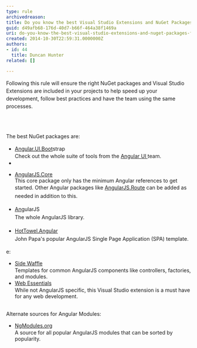 ```yaml
---
type: rule
archivedreason: 
title: Do you know the best Visual Studio Extensions and NuGet Packages for AngularJS?
guid: d49afb68-176d-40d7-b66f-464a38f1469a
uri: do-you-know-the-best-visual-studio-extensions-and-nuget-packages-for-angularjs
created: 2014-10-30T22:59:31.0000000Z
authors:
- id: 44
  title: Duncan Hunter
related: []

---
```



<p><span style="line-height&#58;21px;">  Following this rule&#160;</span><span style="line-height&#58;21px;">will ensure the&#160;</span><span style="line-height&#58;21px;">righ</span><span style="line-height&#58;21px;">t NuGet packages and Visual Studio Extensions are included in your&#160;</span><span style="line-height&#58;21px;">projects&#160;</span><span style="line-height&#58;21px;">to&#160;</span><span style="line-height&#58;21px;">help speed up your development,</span><span style="line-height&#58;21px;">&#160;</span><span style="line-height&#58;21px;">follow best prac</span><span style="line-height&#58;21px;">tices and have the team&#160;</span><span style="line-height&#58;21px;">using the same processes</span><span style="line-height&#58;21px;">.&#160;</span></p>
<br><excerpt class='endintro'></excerpt><br>
<p></p><p></p><div><span style="line-height&#58;20.8px;"> </span><span style="line-height&#58;20.8px;">The best </span><span style="line-height&#58;20.8px;">NuG</span><span style="line-height&#58;20.8px;">et packages</span><span style="line-height&#58;20.8px;">&#160;are</span>&#58;<br></div><ul><li><a href="http&#58;//www.nuget.org/packages/Angular.UI.Bootstrap/" style="line-height&#58;20px;background-color&#58;initial;">Angular.UI.Boot</a><span>strap&#160;</span> <br><span style="line-height&#58;20px;background-color&#58;initial;">Check out the whole&#160;suite of tools from the <a href="http&#58;//angular-ui.github.io/">Angular UI </a> team.​</span></li><li><span style="line-height&#58;20px;"></span></li><li><p><a href="http&#58;//www.nuget.org/packages/AngularJS.Core/">AngularJS.Core</a><br>This&#160;core package only has the minimum Angular references to get started. Other Angular packages like <a href="https&#58;//www.nuget.org/packages/AngularJS.Route/">AngularJS.Route</a><span style="line-height&#58;1.6;background-color&#58;initial;"> can be added as needed in addition to this. </span></p></li><li><p><a href="http&#58;//www.nuget.org/packages/angularjs" style="line-height&#58;1.6;background-color&#58;initial;">An</a><span>gularJS</span><span style="line-height&#58;1.6;background-color&#58;initial;">&#160;<br>The whole AngularJS library.</span></p></li><li><p><span style="line-height&#58;1.6;background-color&#58;initial;"><a href="http&#58;//www.nuget.org/packages/HotTowel.Angular/" style="line-height&#58;1.6;background-color&#58;initial;">HotTowel.Angular</a><span style="line-height&#58;1.6;background-color&#58;initial;">&#160;</span> <br>John Papa's popular AngularJS Single Page Application (SPA) template.</span></p></li></ul><div>e&#58;<br><ul><li><span style="line-height&#58;20px;"> </span><span style="line-height&#58;20px;"><a href="http&#58;//sidewaffle.com/">Side Waffle</a><br>Templates for common AngularJS components like controllers, factories, and modules.</span></li><li><span style="line-height&#58;20px;"><a href="http&#58;//vswebessentials.com/" target="_blank">Web Essentials </a><br>While not AngularJS specific, this Visual Studio extension is a must have for any web development.</span></li></ul><div><br></div><div>Alternate sources for Angular Modules&#58;<br><ul><li><span style="line-height&#58;20px;"> <a href="http&#58;//ngmodules.org/">NgModules.org</a><br>A source for all popular AngularJS&#160;modules that can be sorted by popularity.</span></li></ul><br></div></div>


